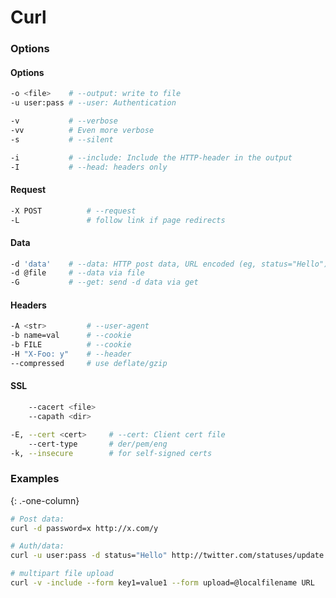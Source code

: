 # Curl

### Options

#### Options

```bash
-o <file>    # --output: write to file
-u user:pass # --user: Authentication
```

```bash
-v           # --verbose
-vv          # Even more verbose
-s           # --silent
```

```bash
-i           # --include: Include the HTTP-header in the output
-I           # --head: headers only
```

#### Request

```bash
-X POST          # --request
-L               # follow link if page redirects
```

#### Data

```bash
-d 'data'    # --data: HTTP post data, URL encoded (eg, status="Hello")
-d @file     # --data via file
-G           # --get: send -d data via get
```

#### Headers

```bash
-A <str>         # --user-agent
-b name=val      # --cookie
-b FILE          # --cookie
-H "X-Foo: y"    # --header
--compressed     # use deflate/gzip
```

#### SSL

```bash
    --cacert <file>
    --capath <dir>
```

```bash
-E, --cert <cert>     # --cert: Client cert file
    --cert-type       # der/pem/eng
-k, --insecure        # for self-signed certs
```

### Examples

{: .-one-column}

```bash
# Post data:
curl -d password=x http://x.com/y
```

```bash
# Auth/data:
curl -u user:pass -d status="Hello" http://twitter.com/statuses/update.xml
```

```bash
# multipart file upload
curl -v -include --form key1=value1 --form upload=@localfilename URL
```

